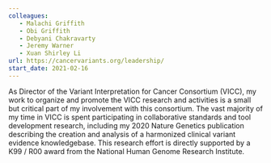 ```yaml
---
colleagues:
   - Malachi Griffith
   - Obi Griffith
   - Debyani Chakravarty
   - Jeremy Warner
   - Xuan Shirley Li
url: https://cancervariants.org/leadership/
start_date: 2021-02-16
---
```


As Director of the Variant Interpretation for Cancer Consortium (VICC), my
work to organize and promote the VICC research and activities is a small but
critical part of my involvement with this consortium. The vast majority of my
time in VICC is spent participating in collaborative standards and tool
development research, including my 2020 Nature Genetics publication describing
the creation and analysis of a harmonized clinical variant evidence
knowledgebase. This research effort is directly supported by a K99 / R00 award
from the National Human Genome Research Institute.
